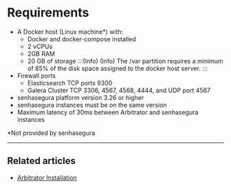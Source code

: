 # Requirements

* A Docker host (Linux machine*) with:
    * Docker and docker-compose installed
    * 2 vCPUs
    * 2GB RAM
    * 20 GB of storage
:::(Info) (Info)
The /var partition requires a minimum of 85% of the disk space assigned to the docker host server.
:::
* Firewall ports
    * Elasticsearch TCP ports 9300
    * Galera Cluster TCP 3306, 4567, 4568, 4444, and UDP port 4567
* senhasegura platform version 3.26 or higher
* senhasegura instances must be on the same version
* Maximum latency of 30ms between Arbitrator and senhasegura instances

*Not provided by senhasegura

---

## Related articles

- [Arbitrator Installation](/v3-33/docs/arbitrator-installation)